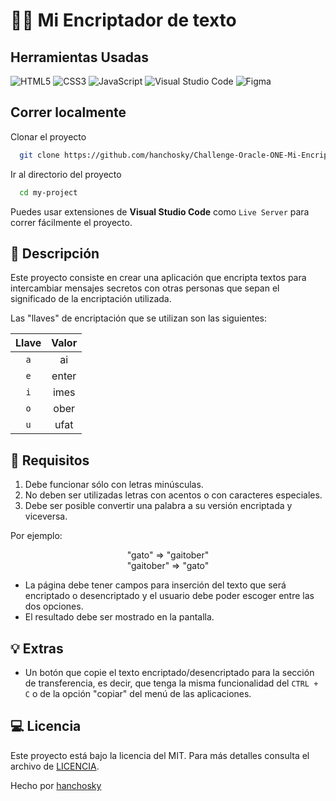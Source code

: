 # 🔐🔑 Mi Encriptador de texto

## Herramientas Usadas

![HTML5](https://img.shields.io/badge/html5-%23E34F26.svg?style=for-the-badge&logo=html5&logoColor=white)
![CSS3](https://img.shields.io/badge/css3-%231572B6.svg?style=for-the-badge&logo=css3&logoColor=white)
![JavaScript](https://img.shields.io/badge/javascript-%23323330.svg?style=for-the-badge&logo=javascript&logoColor=%23F7DF1E)
![Visual Studio Code](https://img.shields.io/badge/Visual%20Studio%20Code-0078d7.svg?style=for-the-badge&logo=visual-studio-code&logoColor=white)
![Figma](https://img.shields.io/badge/figma-%23F24E1E.svg?style=for-the-badge&logo=figma&logoColor=white)

## Correr localmente

Clonar el proyecto

```bash
  git clone https://github.com/hanchosky/Challenge-Oracle-ONE-Mi-Encriptador-de-texto.git
```

Ir al directorio del proyecto

```bash
  cd my-project
```

Puedes usar extensiones de **Visual Studio Code** como `Live Server` para correr fácilmente el proyecto.

## 📖 Descripción 

Este proyecto consiste en crear una aplicación que encripta textos para intercambiar mensajes secretos con otras personas que sepan el significado de la encriptación utilizada.

Las "llaves" de encriptación que se utilizan son las siguientes:

<div align="center" >

| Llave | Valor |
| :---: | :---: |
| `a` | ai |
| `e` | enter |
| `i` | imes |
| `o` | ober |
| `u` | ufat |

</div>

## 📝 Requisitos 

<ol>
    <li> Debe funcionar sólo con letras minúsculas. 
    <li> No deben ser utilizadas letras con acentos o con caracteres especiales.
    <li> Debe ser posible convertir una palabra a su versión encriptada y viceversa.
</ol>

Por ejemplo:

<div align="center" >
"gato" => "gaitober"
</div>

<div align="center" >
"gaitober" => "gato"
</div>

<div><p></div>

- La página debe tener campos para inserción del texto que será encriptado o desencriptado y el usuario debe poder escoger entre las dos opciones.
- El resultado debe ser mostrado en la pantalla.

## 💡 Extras

- Un botón que copie el texto encriptado/desencriptado para la sección de transferencia, es decir, que tenga la misma funcionalidad del `CTRL + C` o de la opción "copiar" del menú de las aplicaciones.

## 💻 Licencia

Este proyecto está bajo la licencia del MIT. Para más detalles consulta el archivo de [LICENCIA](https://choosealicense.com/licenses/mit/).

Hecho por [hanchosky](https://github.com/hanchosky) 